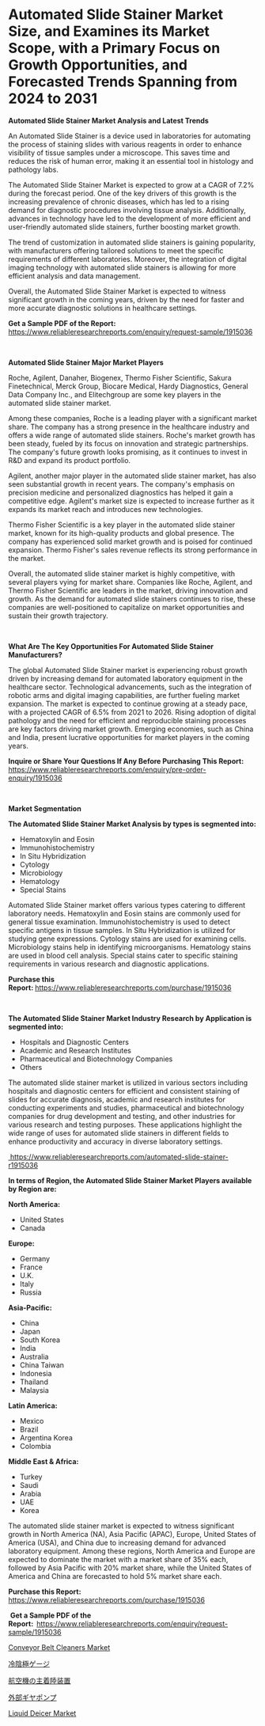 <p><h1>Automated Slide Stainer Market Size, and Examines its Market Scope, with a Primary Focus on Growth Opportunities, and Forecasted Trends Spanning from 2024 to 2031</h1></p><p><strong>Automated Slide Stainer Market Analysis and Latest Trends</strong></p>
<p><p>An Automated Slide Stainer is a device used in laboratories for automating the process of staining slides with various reagents in order to enhance visibility of tissue samples under a microscope. This saves time and reduces the risk of human error, making it an essential tool in histology and pathology labs.</p><p>The Automated Slide Stainer Market is expected to grow at a CAGR of 7.2% during the forecast period. One of the key drivers of this growth is the increasing prevalence of chronic diseases, which has led to a rising demand for diagnostic procedures involving tissue analysis. Additionally, advances in technology have led to the development of more efficient and user-friendly automated slide stainers, further boosting market growth.</p><p>The trend of customization in automated slide stainers is gaining popularity, with manufacturers offering tailored solutions to meet the specific requirements of different laboratories. Moreover, the integration of digital imaging technology with automated slide stainers is allowing for more efficient analysis and data management.</p><p>Overall, the Automated Slide Stainer Market is expected to witness significant growth in the coming years, driven by the need for faster and more accurate diagnostic solutions in healthcare settings.</p></p>
<p><strong>Get a Sample PDF of the Report:&nbsp;</strong> <a href="https://www.reliableresearchreports.com/enquiry/request-sample/1915036">https://www.reliableresearchreports.com/enquiry/request-sample/1915036</a></p>
<p>&nbsp;</p>
<p><strong>Automated Slide Stainer Major Market Players</strong></p>
<p><p>Roche, Agilent, Danaher, Biogenex, Thermo Fisher Scientific, Sakura Finetechnical, Merck Group, Biocare Medical, Hardy Diagnostics, General Data Company Inc., and Elitechgroup are some key players in the automated slide stainer market.</p><p>Among these companies, Roche is a leading player with a significant market share. The company has a strong presence in the healthcare industry and offers a wide range of automated slide stainers. Roche's market growth has been steady, fueled by its focus on innovation and strategic partnerships. The company's future growth looks promising, as it continues to invest in R&D and expand its product portfolio.</p><p>Agilent, another major player in the automated slide stainer market, has also seen substantial growth in recent years. The company's emphasis on precision medicine and personalized diagnostics has helped it gain a competitive edge. Agilent's market size is expected to increase further as it expands its market reach and introduces new technologies.</p><p>Thermo Fisher Scientific is a key player in the automated slide stainer market, known for its high-quality products and global presence. The company has experienced solid market growth and is poised for continued expansion. Thermo Fisher's sales revenue reflects its strong performance in the market.</p><p>Overall, the automated slide stainer market is highly competitive, with several players vying for market share. Companies like Roche, Agilent, and Thermo Fisher Scientific are leaders in the market, driving innovation and growth. As the demand for automated slide stainers continues to rise, these companies are well-positioned to capitalize on market opportunities and sustain their growth trajectory.</p></p>
<p>&nbsp;</p>
<p><strong>What Are The Key Opportunities For Automated Slide Stainer Manufacturers?</strong></p>
<p><p>The global Automated Slide Stainer market is experiencing robust growth driven by increasing demand for automated laboratory equipment in the healthcare sector. Technological advancements, such as the integration of robotic arms and digital imaging capabilities, are further fueling market expansion. The market is expected to continue growing at a steady pace, with a projected CAGR of 6.5% from 2021 to 2026. Rising adoption of digital pathology and the need for efficient and reproducible staining processes are key factors driving market growth. Emerging economies, such as China and India, present lucrative opportunities for market players in the coming years.</p></p>
<p><strong>Inquire or Share Your Questions If Any Before Purchasing This Report:</strong> <a href="https://www.reliableresearchreports.com/enquiry/pre-order-enquiry/1915036">https://www.reliableresearchreports.com/enquiry/pre-order-enquiry/1915036</a></p>
<p>&nbsp;</p>
<p><strong>Market Segmentation</strong></p>
<p><strong>The Automated Slide Stainer Market Analysis by types is segmented into:</strong></p>
<p><ul><li>Hematoxylin and Eosin</li><li>Immunohistochemistry</li><li>In Situ Hybridization</li><li>Cytology</li><li>Microbiology</li><li>Hematology</li><li>Special Stains</li></ul></p>
<p><p>Automated Slide Stainer market offers various types catering to different laboratory needs. Hematoxylin and Eosin stains are commonly used for general tissue examination. Immunohistochemistry is used to detect specific antigens in tissue samples. In Situ Hybridization is utilized for studying gene expressions. Cytology stains are used for examining cells. Microbiology stains help in identifying microorganisms. Hematology stains are used in blood cell analysis. Special stains cater to specific staining requirements in various research and diagnostic applications.</p></p>
<p><strong>Purchase this Report:&nbsp;</strong><a href="https://www.reliableresearchreports.com/purchase/1915036">https://www.reliableresearchreports.com/purchase/1915036</a></p>
<p>&nbsp;</p>
<p><strong>The Automated Slide Stainer Market Industry Research by Application is segmented into:</strong></p>
<p><ul><li>Hospitals and Diagnostic Centers</li><li>Academic and Research Institutes</li><li>Pharmaceutical and Biotechnology Companies</li><li>Others</li></ul></p>
<p><p>The automated slide stainer market is utilized in various sectors including hospitals and diagnostic centers for efficient and consistent staining of slides for accurate diagnosis, academic and research institutes for conducting experiments and studies, pharmaceutical and biotechnology companies for drug development and testing, and other industries for various research and testing purposes. These applications highlight the wide range of uses for automated slide stainers in different fields to enhance productivity and accuracy in diverse laboratory settings.</p></p>
<p><a href="https://www.reliableresearchreports.com/automated-slide-stainer-r1915036">&nbsp;https://www.reliableresearchreports.com/automated-slide-stainer-r1915036</a></p>
<p><strong>In terms of Region, the Automated Slide Stainer Market Players available by Region are:</strong></p>
<p>
    <p> <strong> North America: </strong>
        <ul>
            <li>United States</li>
            <li>Canada</li>
        </ul>
        </p> 
    <p> <strong> Europe: </strong>
        <ul>
            <li>Germany</li>
            <li>France</li>
            <li>U.K.</li>
            <li>Italy</li>
            <li>Russia</li>
        </ul>
        </p> 
    <p> <strong> Asia-Pacific: </strong>
        <ul>
            <li>China</li>
            <li>Japan</li>
            <li>South Korea</li>
            <li>India</li>
            <li>Australia</li>
            <li>China Taiwan</li>
            <li>Indonesia</li>
            <li>Thailand</li>
            <li>Malaysia</li>
        </ul>
        </p> 
    <p> <strong> Latin America: </strong>
        <ul>
            <li>Mexico</li>
            <li>Brazil</li>
            <li>Argentina Korea</li>
            <li>Colombia</li>
        </ul>
        </p> 
    <p> <strong> Middle East & Africa: </strong>
        <ul>
            <li>Turkey</li>
            <li>Saudi</li>
            <li>Arabia</li>
            <li>UAE</li>
            <li>Korea</li>
        </ul>
    </p>
    </p>
<p><p>The automated slide stainer market is expected to witness significant growth in North America (NA), Asia Pacific (APAC), Europe, United States of America (USA), and China due to increasing demand for advanced laboratory equipment. Among these regions, North America and Europe are expected to dominate the market with a market share of 35% each, followed by Asia Pacific with 20% market share, while the United States of America and China are forecasted to hold 5% market share each.</p></p>
<p><strong>Purchase this Report: </strong><a href="https://www.reliableresearchreports.com/purchase/1915036">https://www.reliableresearchreports.com/purchase/1915036</a></p>
<p>&nbsp;<strong>Get a Sample PDF of the Report:&nbsp;&nbsp;</strong><a href="https://www.reliableresearchreports.com/enquiry/request-sample/1915036">https://www.reliableresearchreports.com/enquiry/request-sample/1915036</a></p>
<p><strong></strong></p>
<p><p><a href="https://github.com/gulaimolin/Market-Research-Report-List-4/blob/main/conveyor-belt-cleaners-market.md">Conveyor Belt Cleaners Market</a></p><p><a href="https://github.com/dzy793153605/Market-Research-Report-List-1/blob/main/629361733209.md">冷陰極ゲージ</a></p><p><a href="https://github.com/oafhukehf4709715/Market-Research-Report-List-1/blob/main/302536433207.md">航空機の主着陸装置</a></p><p><a href="https://medium.com/@colbu56546/%E5%A4%96%E9%83%A8%E3%82%AE%E3%83%A4%E3%83%9D%E3%83%B3%E3%83%97%E5%B8%82%E5%A0%B4%E3%83%A1%E3%83%88%E3%83%AA%E3%82%AF%E3%82%B9%E3%81%AE%E3%83%87%E3%82%B3%E3%83%BC%E3%83%87%E3%82%A3%E3%83%B3%E3%82%B0-%E5%B8%82%E5%A0%B4%E3%82%B7%E3%82%A7%E3%82%A2-%E3%83%88%E3%83%AC%E3%83%B3%E3%83%89-%E6%88%90%E9%95%B7%E3%83%91%E3%82%BF%E3%83%BC%E3%83%B3-0e2eff7ffe5c">外部ギヤポンプ</a></p><p><a href="https://issuu.com/reportprime-2/docs/liquid-deicer-market-size-2030.pptx">Liquid Deicer Market</a></p></p>